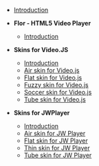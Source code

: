 - [Introduction](/)
- **Flor - HTML5 Video Player**
  - [Introduction](/flor/README.md)

- **Skins for Video.JS**
  - [Introduction](/videojs/README.md)
  - [Air skin for Video.js](/videojs/air/README.md)
  - [Flat skin for Video.js](/videojs/flat/README.md)
  - [Fuzzy skin for Video.js](/videojs/fuzzy/README.md)
  - [Soccer skin for Video.js](/videojs/soccer/README.md)
  - [Tube skin for Video.js](/videojs/tube/README.md)

- **Skins for JWPlayer**
  - [Introduction](/jwplayer/README.md)
  - [Air skin for JW Player](/jwplayer/air/README.md)
  - [Flat skin for JW Player](/jwplayer/flat/README.md)
  - [Thin skin for JW Player](/jwplayer/thin/README.md)
  - [Tube skin for JW Player](/jwplayer/tube/README.md)